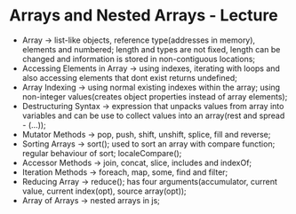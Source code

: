 # Arrays and Nested Arrays - Lecture

* Array -> list-like objects, reference type(addresses in memory), elements and numbered; length and types are not fixed, length can be changed and information is stored in non-contiguous locations;
* Accessing Elements in Array -> using indexes, iterating with loops and also accessing elements that dont exist returns undefined;
* Array Indexing -> using normal existing indexes within the array; using non-integer values(creates object properties instead of array elements);
* Destructuring Syntax -> expression that unpacks values from array into variables and can be use to collect values into an array(rest and spread - (...));
* Mutator Methods -> pop, push, shift, unshift, splice, fill and reverse;
* Sorting Arrays -> sort(); used to sort an array with compare function; regular behaviour of sort; localeCompare();
* Accessor Methods -> join, concat, slice, includes and indexOf;
* Iteration Methods -> foreach, map, some, find and filter;
* Reducing Array -> reduce(); has four arguments(accumulator, current value, current index(opt), source array(opt));
* Array of Arrays -> nested arrays in js;
